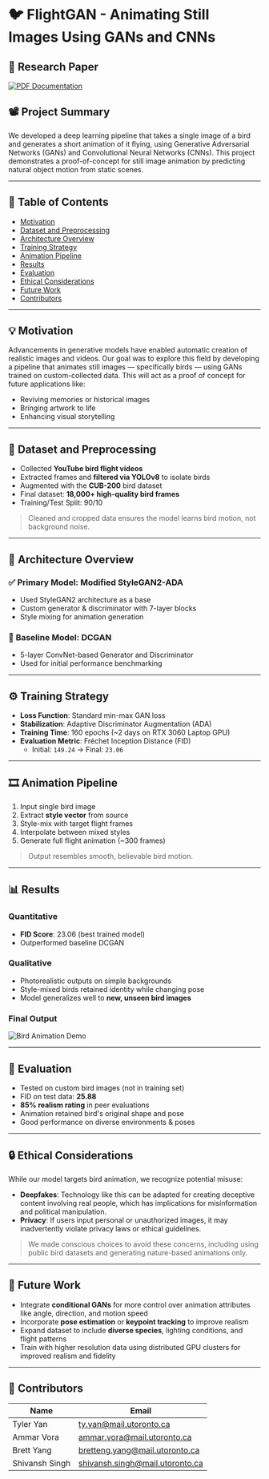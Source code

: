 # 🐦 FlightGAN - Animating Still Images Using GANs and CNNs  

## 📄 Research Paper

[![PDF Documentation](https://img.shields.io/badge/PDF-Final_Report-blue)](https://github.com/TyYan03/FlightGAN/releases/download/ResearchPaper/APS360_Final_Report.pdf)

## 📽️ Project Summary

We developed a deep learning pipeline that takes a single image of a bird and generates a short animation of it flying, using Generative Adversarial Networks (GANs) and Convolutional Neural Networks (CNNs). This project demonstrates a proof-of-concept for still image animation by predicting natural object motion from static scenes.

---

## 📌 Table of Contents

- [Motivation](#-motivation)
- [Dataset and Preprocessing](#-dataset-and-preprocessing)
- [Architecture Overview](#-architecture-overview)
- [Training Strategy](#-training-strategy)
- [Animation Pipeline](#-animation-pipeline)
- [Results](#-results)
- [Evaluation](#-evaluation)
- [Ethical Considerations](#-ethical-considerations)
- [Future Work](#-future-work)
- [Contributors](#-contributors)

---

## 💡 Motivation

Advancements in generative models have enabled automatic creation of realistic images and videos. Our goal was to explore this field by developing a pipeline that animates still images — specifically birds — using GANs trained on custom-collected data. This will act as a proof of concept for future applications like:

- Reviving memories or historical images  
- Bringing artwork to life  
- Enhancing visual storytelling

---

## 📂 Dataset and Preprocessing

- Collected **YouTube bird flight videos**
- Extracted frames and **filtered via YOLOv8** to isolate birds
- Augmented with the **CUB-200** bird dataset
- Final dataset: **18,000+ high-quality bird frames**
- Training/Test Split: 90/10

> Cleaned and cropped data ensures the model learns bird motion, not background noise.

---

## 🧠 Architecture Overview

### ✅ **Primary Model: Modified StyleGAN2-ADA**

- Used StyleGAN2 architecture as a base  
- Custom generator & discriminator with 7-layer blocks  
- Style mixing for animation generation

### 🧪 **Baseline Model: DCGAN**

- 5-layer ConvNet-based Generator and Discriminator  
- Used for initial performance benchmarking

---

## ⚙️ Training Strategy

- **Loss Function**: Standard min-max GAN loss  
- **Stabilization**: Adaptive Discriminator Augmentation (ADA)  
- **Training Time**: 160 epochs (~2 days on RTX 3060 Laptop GPU)  
- **Evaluation Metric**: Fréchet Inception Distance (FID)  
  - Initial: `149.24` → Final: `23.06`

---

## 🎞️ Animation Pipeline

1. Input single bird image  
2. Extract **style vector** from source  
3. Style-mix with target flight frames  
4. Interpolate between mixed styles  
5. Generate full flight animation (~300 frames)

> Output resembles smooth, believable bird motion.

---

## 📊 Results

### Quantitative

- **FID Score**: 23.06 (best trained model)  
- Outperformed baseline DCGAN

### Qualitative

- Photorealistic outputs on simple backgrounds  
- Style-mixed birds retained identity while changing pose  
- Model generalizes well to **new, unseen bird images**

### Final Output

![Bird Animation Demo](FlightGANResults/FinalOutput.gif)

---

## 🧪 Evaluation

- Tested on custom bird images (not in training set)  
- FID on test data: **25.88**  
- **85% realism rating** in peer evaluations 
- Animation retained bird's original shape and pose  
- Good performance on diverse environments & poses

---

## 🔒 Ethical Considerations

While our model targets bird animation, we recognize potential misuse:

- **Deepfakes**: Technology like this can be adapted for creating deceptive content involving real people, which has implications for misinformation and political manipulation.
- **Privacy**: If users input personal or unauthorized images, it may inadvertently violate privacy laws or ethical guidelines.

> We made conscious choices to avoid these concerns, including using public bird datasets and generating nature-based animations only.

---

## 🔭 Future Work

- Integrate **conditional GANs** for more control over animation attributes like angle, direction, and motion speed
- Incorporate **pose estimation** or **keypoint tracking** to improve realism
- Expand dataset to include **diverse species**, lighting conditions, and flight patterns
- Train with higher resolution data using distributed GPU clusters for improved realism and fidelity

---

## 👥 Contributors

| Name           | Email                          |
|----------------|--------------------------------|
| Tyler Yan      | ty.yan@mail.utoronto.ca        |
| Ammar Vora     | ammar.vora@mail.utoronto.ca    |
| Brett Yang     | bretteng.yang@mail.utoronto.ca |
| Shivansh Singh | shivansh.singh@mail.utoronto.ca|
